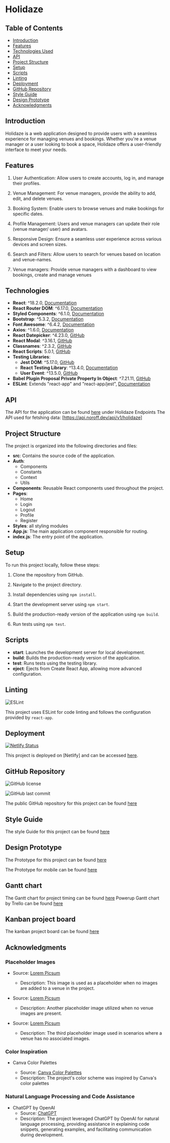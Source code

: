 # Holidaze

## Table of Contents

- [Introduction](#introduction)
- [Features](#features)
- [Technologies Used](#technologies-used)
- [API](#API)
- [Project Structure](#project-structure)
- [Setup](#setup)
- [Scripts](#scripts)
- [Linting](#linting)
- [Deployment](#deployment)
- [GitHub Repository](#github-repository)
- [Style Guide](#style-guide)
- [Design Prototype](#prototype)
- [Acknowledgments](#acknowledgments)

## Introduction

Holidaze is a web application designed to provide users with a seamless experience for managing venues and bookings. Whether you're a venue manager or a user looking to book a space, Holidaze offers a user-friendly interface to meet your needs.

## Features

1. User Authentication: Allow users to create accounts, log in, and manage their profiles.

2. Venue Management: For venue managers, provide the ability to add, edit, and delete venues.

3. Booking System: Enable users to browse venues and make bookings for specific dates.

4. Profile Management: Users and venue managers can update their role (venue manager/ user) and avatars.

5. Responsive Design: Ensure a seamless user experience across various devices and screen sizes.

6. Search and Filters: Allow users to search for venues based on location and venue-names.

7. Venue managers: Provide venue managers with a dashboard to view bookings, create and manage venues

## Technologies

- **React**: ^18.2.0, [Documentation](https://reactjs.org/)
- **React Router DOM**: ^6.17.0, [Documentation](https://reactrouter.com/)
- **Styled Components**: ^6.1.0, [Documentation](https://styled-components.com/)
- **Bootstrap**: ^5.3.2, [Documentation](https://getbootstrap.com/)
- **Font Awesome**: ^6.4.2, [Documentation](https://fontawesome.com/)
- **Axios**: ^1.6.0, [Documentation](https://axios-http.com/)
- **React Datepicker**: ^4.23.0, [GitHub](https://github.com/Hacker0x01/react-datepicker)
- **React Modal**: ^3.16.1, [GitHub](https://github.com/reactjs/react-modal)
- **Classnames**: ^2.3.2, [GitHub](https://github.com/JedWatson/classnames)
- **React Scripts**: 5.0.1, [GitHub](https://github.com/facebook/create-react-app)
- **Testing Libraries**:
  - **Jest DOM**: ^5.17.0, [GitHub](https://github.com/testing-library/jest-dom)
  - **React Testing Library**: ^13.4.0, [Documentation](https://testing-library.com/docs/react-testing-library/intro/)
  - **User Event**: ^13.5.0, [GitHub](https://github.com/testing-library/user-event)
- **Babel Plugin Proposal Private Property In Object**: ^7.21.11, [GitHub](https://github.com/babel/babel/tree/main/packages/babel-plugin-proposal-private-property-in-object)
- **ESLint**: Extends "react-app" and "react-app/jest", [Documentation](https://eslint.org/)

## API

The API for the application can be found [here](https://docs.noroff.dev/) under Holidaze Endpoints
The API used for fetshing data: [https://api.noroff.dev/api/v1/holidaze]

## Project Structure

The project is organized into the following directories and files:

- **src**: Contains the source code of the application.
- **Auth**:
  - Components
  - Constants
  - Context
  - Utils
- **Components**: Reusable React components used throughout the project.
- **Pages**:
  - Home
  - Login
  - Logout
  - Profile
  - Register
- **Styles**: all styling modules
- **App.js**: The main application component responsible for routing.
- **index.js**: The entry point of the application.

## Setup

To run this project locally, follow these steps:

1. Clone the repository from GitHub.

2. Navigate to the project directory.

3. Install dependencies using `npm install`.

4. Start the development server using `npm start`.

5. Build the production-ready version of the application using `npm build`.

6. Run tests using `npm test`.

## Scripts

- **start**: Launches the development server for local development.
- **build**: Builds the production-ready version of the application.
- **test**: Runs tests using the testing library.
- **eject**: Ejects from Create React App, allowing more advanced configuration.

## Linting

![ESLint](https://img.shields.io/badge/ESLint-Configured-brightgreen)

This project uses ESLint for code linting and follows the configuration provided by `react-app`.

## Deployment

[![Netlify Status](https://api.netlify.com/api/v1/badges/fa3fa2d4-29aa-47bc-9f5c-a5e92269b439/deploy-status)](https://app.netlify.com/sites/soft-faun-5457e1/deploys)

This project is deployed on [Netlify] and can be accessed [here](https://soft-faun-5457e1.netlify.app/).

## GitHub Repository

![GitHub license](https://img.shields.io/github/license/Ingsy/Holidaze)

![GitHub last commit](https://img.shields.io/github/last-commit/Ingsy/Holidaze)

The public GitHub repository for this project can be found [here](https://github.com/Ingsy/Holidaze/tree/e3d5f4ed795924b209e04841cd84de75e7754350/holidaze)

## Style Guide

The style Guide for this project can be found [here](https://xd.adobe.com/view/1397bb78-6f8b-4eee-b64a-f2269c7563b6-46c4/)

## Design Prototype

The Prototype for this project can be found [here](https://xd.adobe.com/view/6bf9582a-4249-4f45-9e3f-b9b316472e9d-3eaa/)

The Prototype for mobile can be found [here](https://xd.adobe.com/view/206e3fb4-cb8a-49ab-a88a-f2d155dcec1b-753d/)

## Gantt chart

The Gantt chart for project timing can be found [here](https://trello.com/b/ynk4OU6m/project-exam-2/timeline)
Powerup Gantt chart by Trello can be found [here](https://placker.com/app#/gantt/view/shs3bhuopefpd?e=b&s=p4eaed)

## Kanban project board

The kanban project board can be found [here](https://trello.com/b/ynk4OU6m/project-exam-2)

## Acknowledgments

### Placeholder Images

- Source: [Lorem Picsum](https://picsum.photos/id/57/200/300)

  - Description: This image is used as a placeholder when no images are added to a venue in the project.

- Source: [Lorem Picsum](https://picsum.photos/id/225/200/300)

  - Description: Another placeholder image utilized when no venue images are present.

- Source: [Lorem Picsum](https://picsum.photos/id/292/200/300)
  - Description: The third placeholder image used in scenarios where a venue has no associated images.

### Color Inspiration

- Canva Color Palettes

  - Source: [Canva Color Palettes](https://www.canva.com/colors/color-palettes)
  - Description: The project's color scheme was inspired by Canva's color palettes

### Natural Language Processing and Code Assistance

- ChatGPT by OpenAI
  - Source: [ChatGPT](https://www.openai.com/)
  - Description: The project leveraged ChatGPT by OpenAI for natural language processing, providing assistance in explaining code snippets, generating examples, and facilitating communication during development.

